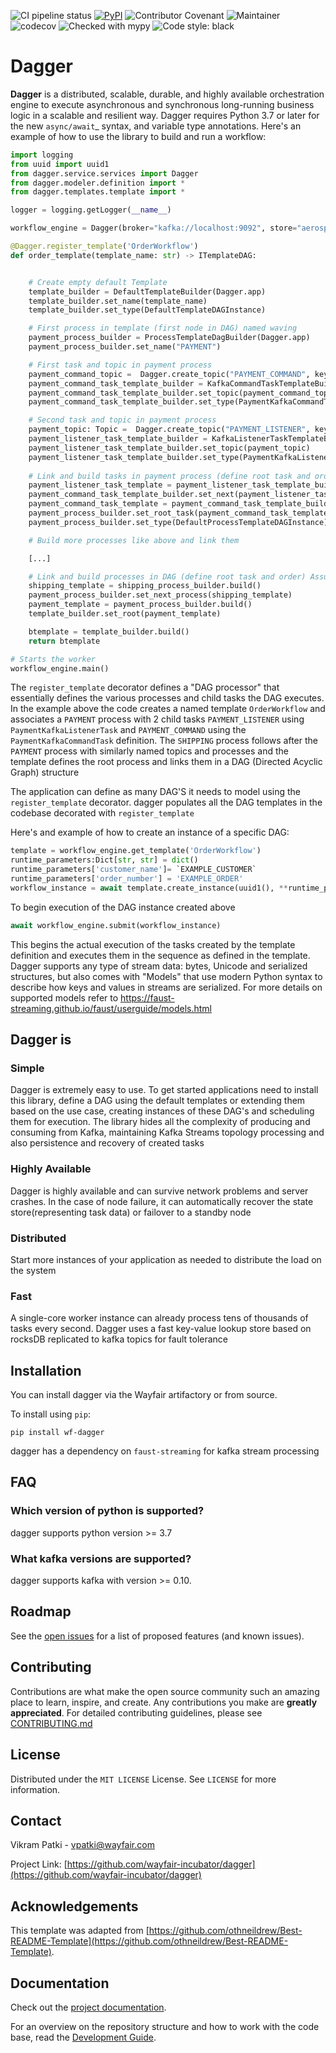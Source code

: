 ![CI pipeline status](https://github.com/wayfair-incubator/dagger/workflows/CI/badge.svg?branch=main)
[![PyPI](https://img.shields.io/pypi/v/wf-dagger)](https://pypi.org/project/wf-dagger/)
![Contributor Covenant](https://img.shields.io/badge/Contributor%20Covenant-2.0-4baaaa.svg)
![Maintainer](https://img.shields.io/badge/Maintainer-Wayfair-7F187F)
![codecov](https://codecov.io/gh/wayfair-incubator/dagger/branch/main/graph/badge.svg)
![Checked with mypy](https://img.shields.io/badge/mypy-checked-blue)
![Code style: black](https://img.shields.io/badge/code%20style-black-black.svg)

# Dagger

**Dagger** is a distributed, scalable, durable, and highly available orchestration engine to execute asynchronous and
synchronous long-running business logic in a scalable and resilient way.
Dagger requires Python 3.7 or later for the new `async/await`_ syntax, and variable type annotations.
Here's an example of how to use the library to build and run a workflow:

```python
import logging
from uuid import uuid1
from dagger.service.services import Dagger
from dagger.modeler.definition import *
from dagger.templates.template import *

logger = logging.getLogger(__name__)

workflow_engine = Dagger(broker="kafka://localhost:9092", store="aerospike://", datadir="/tmp/data/")

@Dagger.register_template('OrderWorkflow')
def order_template(template_name: str) -> ITemplateDAG:


    # Create empty default Template
    template_builder = DefaultTemplateBuilder(Dagger.app)
    template_builder.set_name(template_name)
    template_builder.set_type(DefaultTemplateDAGInstance)

    # First process in template (first node in DAG) named waving
    payment_process_builder = ProcessTemplateDagBuilder(Dagger.app)
    payment_process_builder.set_name("PAYMENT")

    # First task and topic in payment process
    payment_command_topic =  Dagger.create_topic("PAYMENT_COMMAND", key_type=bytes, value_type=bytes)
    payment_command_task_template_builder = KafkaCommandTaskTemplateBuilder(Dagger.app)
    payment_command_task_template_builder.set_topic(payment_command_topic)
    payment_command_task_template_builder.set_type(PaymentKafkaCommandTask)

    # Second task and topic in payment process
    payment_topic: Topic =  Dagger.create_topic("PAYMENT_LISTENER", key_type=bytes, value_type=bytes)
    payment_listener_task_template_builder = KafkaListenerTaskTemplateBuilder(Dagger.app)
    payment_listener_task_template_builder.set_topic(payment_topic)
    payment_listener_task_template_builder.set_type(PaymentKafkaListenerTask)
    
    # Link and build tasks in payment process (define root task and order, essentially just created a child DAG inside the parent DAG)
    payment_listener_task_template = payment_listener_task_template_builder.build()
    payment_command_task_template_builder.set_next(payment_listener_task_template)
    payment_command_task_template = payment_command_task_template_builder.build()
    payment_process_builder.set_root_task(payment_command_task_template)
    payment_process_builder.set_type(DefaultProcessTemplateDAGInstance)

    # Build more processes like above and link them

    [...]

    # Link and build processes in DAG (define root task and order) Assuming one more process called "SHIPPING" was created, this would be the flow:
    shipping_template = shipping_process_builder.build()
    payment_process_builder.set_next_process(shipping_template)
    payment_template = payment_process_builder.build()
    template_builder.set_root(payment_template)

    btemplate = template_builder.build()
    return btemplate

# Starts the worker
workflow_engine.main()
```

The ``register_template`` decorator defines a "DAG processor" that essentially defines the various processes and child
tasks the DAG executes. In the example above the code creates a named template ``OrderWorkflow``  and associates
a ``PAYMENT`` process with 2 child tasks ``PAYMENT_LISTENER`` using ``PaymentKafkaListenerTask`` and ``PAYMENT_COMMAND``
using the ``PaymentKafkaCommandTask`` definition. The ``SHIPPING`` process follows after the ``PAYMENT`` process with
similarly named topics and processes and the template defines the root process and links them in a
DAG (Directed Acyclic Graph) structure

The application can define as many DAG'S it needs to model using the ``register_template``
decorator. dagger populates all the DAG templates in the codebase decorated with `register_template`

Here's and example of how to create an instance of a specific DAG:

```python
template = workflow_engine.get_template('OrderWorkflow')
runtime_parameters:Dict[str, str] = dict()
runtime_parameters['customer_name']= `EXAMPLE_CUSTOMER`
runtime_parameters['order_number'] = 'EXAMPLE_ORDER' 
workflow_instance = await template.create_instance(uuid1(), **runtime_parameters)
```

To begin execution of the DAG instance created above

```python
await workflow_engine.submit(workflow_instance)
```

This begins the actual execution of the tasks created by the template definition and executes them in the sequence as
defined in the template.
Dagger supports any type of stream data: bytes, Unicode and serialized structures, but also comes with "Models" that use
modern Python syntax to describe how keys and values in streams are serialized. For more details on supported models
refer to
<https://faust-streaming.github.io/faust/userguide/models.html>

## Dagger is

### Simple

Dagger is extremely easy to use. To get started applications need to install this library, define a DAG using the
default templates or extending them based on the use case, creating instances of these DAG's and scheduling them for
execution. The library hides all the complexity of producing and consuming from Kafka, maintaining Kafka Streams
topology processing and also persistence and recovery of created tasks

### Highly Available

Dagger is highly available and can survive network problems and server crashes. In the case of node failure, it can
automatically recover the state store(representing task data)
or failover to a standby node

### Distributed

Start more instances of your application as needed to distribute the load on the system

### Fast

A single-core worker instance can already process tens of thousands of tasks every second. Dagger uses a fast key-value
lookup store based on rocksDB replicated to kafka topics for fault tolerance

## Installation

You can install dagger via the Wayfair artifactory or from source.

To install using `pip`:

```shell
pip install wf-dagger
```

dagger has a dependency on `faust-streaming` for kafka stream processing

## FAQ

### Which version of python is supported?

dagger supports python version >= 3.7

### What kafka versions are supported?

dagger supports kafka with version >= 0.10.

## Roadmap

See the [open issues](https://github.com/wayfair-incubator/dagger/issues) for a list of proposed features (and known
issues).

## Contributing

Contributions are what make the open source community such an amazing place to learn, inspire, and create. Any
contributions you make are **greatly appreciated**. For detailed contributing guidelines, please
see [CONTRIBUTING.md](CONTRIBUTING.md)

## License

Distributed under the `MIT LICENSE` License. See `LICENSE` for more information.

## Contact

Vikram Patki - vpatki@wayfair.com

Project Link: [https://github.com/wayfair-incubator/dagger](https://github.com/wayfair-incubator/dagger)

## Acknowledgements

This template was adapted from
[https://github.com/othneildrew/Best-README-Template](https://github.com/othneildrew/Best-README-Template).

## Documentation

Check out the [project documentation][dagger-docs].

For an overview on the repository structure and how to work with the code base, read the
[Development Guide][development-docs].

[dagger-docs]: https://wayfair-incubator.github.io/dagger/latest/
[development-docs]: https://wayfair-incubator.github.io/dagger/latest/development-guide/
